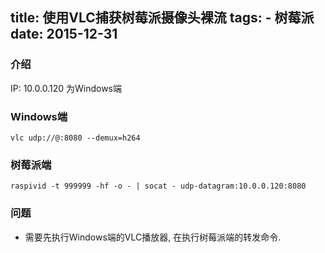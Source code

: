 title: 使用VLC捕获树莓派摄像头裸流
tags:
	- 树莓派
date: 2015-12-31
---
### 介绍

IP: 10.0.0.120 为Windows端

### Windows端

    vlc udp://@:8080 --demux=h264

### 树莓派端

    raspivid -t 999999 -hf -o - | socat - udp-datagram:10.0.0.120:8080

### 问题

- 需要先执行Windows端的VLC播放器, 在执行树莓派端的转发命令.
